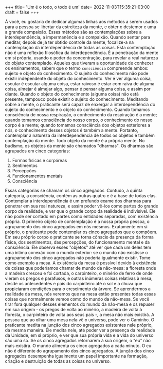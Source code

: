 +++
title= 'Um é o todo, o todo é um'
date= 2022-11-03T15:35:21-03:00
draft = false
+++

À você, eu gostaria de dedicar algumas linhas aos métodos a serem usados para a pessoa se libertar da estreiteza da mente, e obter o destemor e uma a grande compaixão. Esses métodos são as contemplações sobre a interdependência, a impermanência e a compaixão. Quando sentar para meditar, depois de já ter obtido controle da mente, focalize-a na contemplação da interdependência de todas as coisas. Esta contemplação não é uma reflexão filosófica da interdependência. É a penetração da mente em si própria, usando o poder da concentração, para revelar a real natureza do objeto contemplado. Aqueles que tiveram a oportunidade de conhecer os ensinamentos, sabem que o termo `consciência` compreende ambos: sujeito e objeto do conhecimento. O sujeito do conhecimento não pode existir independente do objeto do conhecimento. Ver é ver alguma coisa, escutar é escutar alguma coisa, estar raivoso é estar com raiva de alguma coisa, almejar é almejar algo, pensar é pensar alguma coisa, e assim por diante. Quando o objeto do conhecimento (alguma coisa) não está presente, tampouco pode existir o sujeito do conhecimento. Meditando sobre a mente, o praticante será capaz de enxergar a interdependência do sujeito do conhecimento e o objeto do conhecimento. Quando tomamos consciência de nossa respiração, o conhecimento da respiração é a mente; quando tomamos consciência do nosso corpo, o conhecimento do nosso corpo é a mente; quando tomamos consciência dos objetos exteriores a nós, o conhecimento desses objetos é também a mente. Portanto, contemplar a natureza da interdependência de todos os objetos é também contemplação da mente. Todo objeto da mente é a própria mente. No budismo, os objetos da mente são chamados "dharmas". Os dharmas são agrupados em cinco categorias:

1. Formas físicas e corpóreas 
2. Sentimentos 
3. Percepções 
4. Funcionamentos mentais 
5. Consciência


Essas categorias se chamam os cinco agregados. Contudo, a quinta categoria, a consciência, contém as outras quatro e é a base de todas elas. Contemplar a interdependência é um profundo exame dos dharmas para penetrar em sua real natureza, e assim poder vê-los como partes do grande corpo da realidade, e ver que o grande corpo da realidade é indivisível. Ele não pode ser cortado em partes como entidades separadas, com existência própria. O primeiro objeto de contemplação é a nossa própria pessoa, o agrupamento dos cinco agregados em nós mesmos. Exatamente em si próprio, o praticante pode contemplar os cinco agregados que o compõem. Em seu próprio corpo o praticante se torna cônscio da presença da forma física, dos sentimentos, das percepções, do funcionamento mental e da consciência. Ele observa esses "objetos" até ver que cada um deles tem uma íntima conexão com o mundo exterior: se o mundo não existisse o agrupamento dos cinco agregados não poderia igualmente existir. Tome como exemplo a mesa. A existência da mesa é possível devido à existência de coisas que poderíamos chamar de mundo da não-mesa: a floresta onde a madeira cresceu e foi cortada, o carpinteiro, o minério de ferro de onde vieram os pregos e parafusos, e outras inúmeras coisas relativas à mesa, desde os antecedentes e pais do carpinteiro até o sol e a chuva que propiciaram condições para o crescimento da árvore. Se aprendermos a realidade da mesa, nós veremos que na mesa estão presentes todas essas coisas que normalmente vemos como do mundo da não-mesa. Se você tirar fora qualquer desses elementos do mundo da não-mesa e os repuser em sua origem - os pregos de volta ao minério, a madeira de volta à floresta, o carpinteiro de volta aos seus pais -, a mesa não mais existirá. A pessoa que ao olhar uma mesa nela vê o universo, pode ver o Caminho. O praticante medita na junção dos cinco agregados existentes nele próprio, da mesma maneira. Ele medita nele, até poder ver a presença da realidade da Unidade, em si próprio, e ver que sua própria vida e a vida do universo são uma só. Se os cinco agregados retornarem à sua origem, o “eu” não mais existirá. O mundo alimenta os cinco agregados a cada minuto. O eu não é diferente do agrupamento dos cinco agregados. A junção dos cinco agregados desempenha igualmente um papel importante na formação, criação e destruição de todas as coisas no universo.
